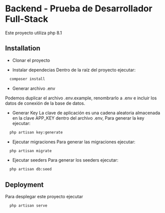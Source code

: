 
# Backend - Prueba de Desarrollador Full-Stack

Este proyecto utiliza php 8.1


## Installation

- Clonar el proyecto

- Instalar dependecias
Dentro de la raíz del proyecto ejecutar:


```bash
  composer install
```
- Generar archivo .env

Podemos duplicar el archivo .env.example, renombrarlo a .env e incluir los datos de conexión de la base de datos.
- Generar Key
La clave de aplicación es una cadena aleatoria
almacenada en la clave APP_KEY dentro del archivo .env,
Para generar la key ejecutar: 
```bash
  php artisan key:generate
```
- Ejecutar migraciones
Para generar las migraciones ejecutar:
```bash
  php artisan migrate
```
- Ejecutar seeders
Para generar los seeders ejecutar:
```bash
  php artisan db:seed
```

## Deployment

Para desplegar este proyecto ejecutar

```bash
  php artisan serve
```
